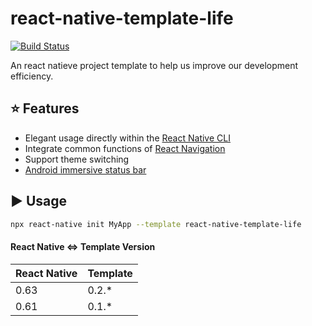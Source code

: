 # react-native-template-life

<p>
  <a href="https://travis-ci.org/hezhii/react-native-template">
    <img alt="Build Status" src="https://img.shields.io/travis/hezhii/react-native-template.svg" target="_blank" />
  </a>
</p>

An react natieve project template to help us improve our development efficiency.

## :star: Features

- Elegant usage directly within the [React Native CLI](https://github.com/react-native-community/cli)
- Integrate common functions of [React Navigation](https://reactnavigation.org/)
- Support theme switching
- [Android immersive status bar](https://github.com/gyf-dev/ImmersionBar)

## :arrow_forward: Usage

```sh
npx react-native init MyApp --template react-native-template-life
```

#### React Native <=> Template Version

| React Native  	| Template  	|
|---	            |---	        |
| 0.63  	        | 0.2.*       |
| 0.61  	        | 0.1.*       |
